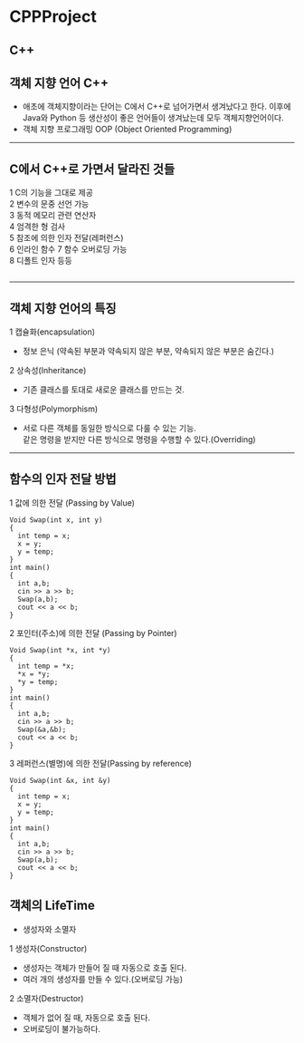 # CPPProject
## C++
## 객체 지향 언어 C++
- 애초에 객체지향이라는 단어는 C에서 C++로 넘어가면서 생겨났다고 한다. 이후에 Java와 Python 등 생산성이 좋은 언어들이 생겨났는데 모두 객체지향언어이다.
- 객체 지향 프로그래밍 OOP (Object Oriented Programming) 

---

## C에서 C++로 가면서 달라진 것들  
1 C의 기능을 그대로 제공  
2 변수의 문중 선언 가능  
3 동적 메모리 관련 연산자  
4 엄격한 형 검사  
5 참조에 의한 인자 전달(레퍼런스)  
6 인라인 함수 
7 함수 오버로딩 가능  
8 디폴트 인자 등등  

```

```
---

## 객체 지향 언어의 특징
1 캡슐화(encapsulation)  
- 정보 은닉 (약속된 부분과 약속되지 않은 부분, 약속되지 않은 부분은 숨긴다.)  

2 상속성(Inheritance)  
- 기존 클래스를 토대로 새로운 클래스를 만드는 것.  

3 다형성(Polymorphism)  
- 서로 다른 객체를 동일한 방식으로 다룰 수 있는 기능.  
같은 명령을 받지만 다른 방식으로 명령을 수행할 수 있다.(Overriding)

---

## 함수의 인자 전달 방법
1 값에 의한 전달 (Passing by Value)  
```
Void Swap(int x, int y)
{
  int temp = x;
  x = y;
  y = temp;
}
int main()
{
  int a,b;
  cin >> a >> b;
  Swap(a,b);
  cout << a << b;
}
```
2 포인터(주소)에 의한 전달 (Passing by Pointer)  
```
Void Swap(int *x, int *y)
{
  int temp = *x;
  *x = *y;
  *y = temp;
}
int main()
{
  int a,b;
  cin >> a >> b;
  Swap(&a,&b);
  cout << a << b;
}
```
3 레퍼런스(별명)에 의한 전달(Passing by reference)
```
Void Swap(int &x, int &y)
{
  int temp = x;
  x = y;
  y = temp;
}
int main()
{
  int a,b;
  cin >> a >> b;
  Swap(a,b);
  cout << a << b;
}
```

## 객체의 LifeTime
- 생성자와 소멸자  

1 생성자(Constructor)  
- 생성자는 객체가 만들어 질 때 자동으로 호출 된다.  
- 여러 개의 생성자를 만들 수 있다.(오버로딩 가능)  

2 소멸자(Destructor)  
- 객체가 없어 질 때, 자동으로 호출 된다.  
- 오버로딩이 불가능하다.  
